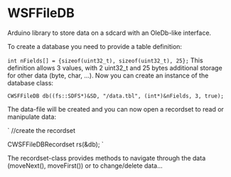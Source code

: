 # WSFFileDB
Arduino library to store data on a sdcard with an OleDb-like interface.

To create a database you need to provide a table definition:

`
int nFields[] = {sizeof(uint32_t), sizeof(uint32_t), 25};
`
This definition allows 3 values, with 2 uint32_t and 25 bytes additional storage for other data (byte, char, ...).
Now you can create an instance of the database class:

`
CWSFFileDB db((fs::SDFS*)&SD, "/data.tbl", (int*)&nFields, 3, true);
`

The data-file will be created and you can now open a recordset to read or manipulate data:

`
//create the recordset

CWSFFileDBRecordset rs(&db);
`

The recordset-class provides methods to navigate through the data (moveNext(), moveFirst()) or to change/delete data...


